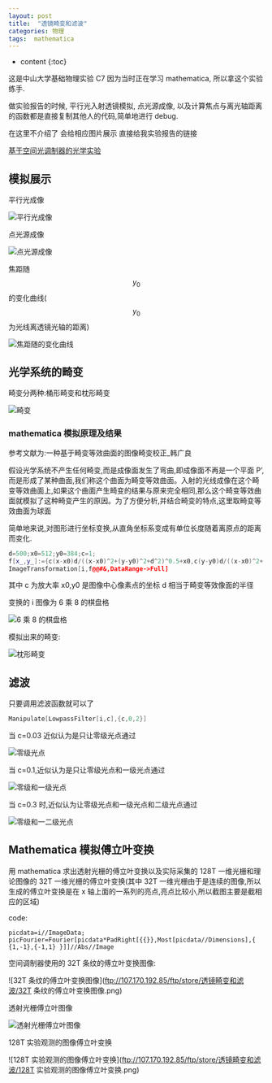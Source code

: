 ```yaml
---
layout: post
title:  "透镜畸变和滤波"
categories: 物理
tags:  mathematica
---
```


* content
{:toc}

这是中山大学基础物理实验 C7 因为当时正在学习 mathematica, 所以拿这个实验练手.

做实验报告的时候, 平行光入射透镜模拟, 点光源成像, 以及计算焦点与离光轴距离的函数都是直接复制其他人的代码,简单地进行 debug.

在这里不介绍了 会给相应图片展示
直接给我实验报告的链接

[基于空间光调制器的光学实验](ftp://107.170.192.85/ftp/store/透镜畸变和滤波/c7wan.pdf)

## 模拟展示
平行光成像

![平行光成像](ftp://107.170.192.85/ftp/store/透镜畸变和滤波/平行光.png)

点光源成像

![点光源成像](ftp://107.170.192.85/ftp/store/透镜畸变和滤波/点光源.png)

焦距随 $$y_0$$的变化曲线($$y_0$$为光线离透镜光轴的距离)

![焦距随的变化曲线](ftp://107.170.192.85/ftp/store/透镜畸变和滤波/焦距.png)

## 光学系统的畸变

畸变分两种:桶形畸变和枕形畸变

![畸变](ftp://107.170.192.85/ftp/store/透镜畸变和滤波/畸形类型.png)

### mathematica 模拟原理及结果

参考文献为:一种基于畸变等效曲面的图像畸变校正_韩广良

假设光学系统不产生任何畸变,而是成像面发生了弯曲,即成像面不再是一个平面 P’,而是形成了某种曲面,我们称这个曲面为畸变等效曲面。入射的光线成像在这个畸变等效曲面上,如果这个曲面产生畸变的结果与原来完全相同,那么这个畸变等效曲面就模拟了这种畸变产生的原因。为了方便分析,并结合畸变的特点,这里取畸变等效曲面为球面

简单地来说,对图形进行坐标变换,从直角坐标系变成有单位长度随着离原点的距离而变化.
```cpp
d=500;x0=512;y0=384;c=1;
f[x_,y_]:={c(x-x0)d/((x-x0)^2+(y-y0)^2+d^2)^0.5+x0,c(y-y0)d/((x-x0)^2+(y-y0)^2+d^2)^0.5+y0}
ImageTransformation[i,f@@#&,DataRange->Full]
```
其中 c 为放大率 x0,y0 是图像中心像素点的坐标 d 相当于畸变等效像面的半径

变换的 i 图像为 6 乘 8 的棋盘格

![6 乘 8 的棋盘格](ftp://107.170.192.85/ftp/store/透镜畸变和滤波/棋盘格.png)

模拟出来的畸变:

![枕形畸变](ftp://107.170.192.85/ftp/store/透镜畸变和滤波/枕形畸变.png)

## 滤波
只要调用滤波函数就可以了
```cpp
Manipulate[LowpassFilter[i,c],{c,0,2}]
```
当 c=0.03 近似认为是只让零级光点通过

![零级光点](ftp://107.170.192.85/ftp/store/透镜畸变和滤波/零级光点.png)

当 c=0.1,近似认为是只让零级光点和一级光点通过

![零级和一级光点](ftp://107.170.192.85/ftp/store/透镜畸变和滤波/零级和一级光点.png)

当 c=0.3 时,近似认为让零级光点和一级光点和二级光点通过

![零级和一二级光点](ftp://107.170.192.85/ftp/store/透镜畸变和滤波/零级和一二级光点.png)

## Mathematica 模拟傅立叶变换
用 mathematica 求出透射光栅的傅立叶变换以及实际采集的 128T 一维光栅和理论图像的 32T 一维光栅的傅立叶变换(其中 32T 一维光栅由于是连续的图像,所以生成的傅立叶变换是在 x 轴上面的一系列的亮点,亮点比较小,所以截图主要是截相应的区域)

code:
```
picdata=i//ImageData;
picFourier=Fourier[picdata*PadRight[{{}},Most[picdata//Dimensions],{ {1,-1},{-1,1} }]]//Abs//Image
```
空间调制器使用的 32T 条纹的傅立叶变换图像:

![32T 条纹的傅立叶变换图像](ftp://107.170.192.85/ftp/store/透镜畸变和滤波/32T 条纹的傅立叶变换图像.png)

透射光栅傅立叶图像

![透射光栅傅立叶图像](ftp://107.170.192.85/ftp/store/透镜畸变和滤波/透射光栅傅立叶图像.png)

128T 实验观测的图像傅立叶变换

![128T 实验观测的图像傅立叶变换](ftp://107.170.192.85/ftp/store/透镜畸变和滤波/128T 实验观测的图像傅立叶变换.png)

